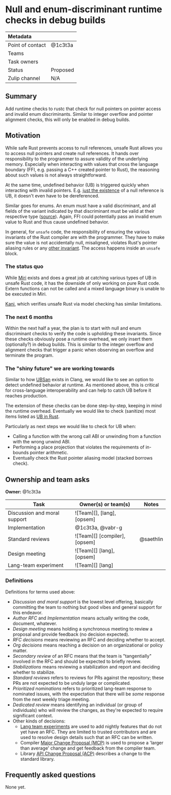 # Null and enum-discriminant runtime checks in debug builds

| Metadata         |                      |
|:-----------------|----------------------|
| Point of contact | @1c3t3a              |
| Teams | <!-- TEAMS WITH ASKS --> |
| Task owners      | <!-- TASK OWNERS --> |
| Status           | Proposed             |
| Zulip channel    | N/A                  |

## Summary

Add runtime checks to rustc that check for null pointers on pointer access and
invalid enum discriminants. Similar to integer overflow and pointer alignment
checks, this will only be enabled in debug builds.

## Motivation

While safe Rust prevents access to null references, unsafe Rust allows you to
access null pointers and create null references. It hands over responsibility to 
the programmer to assure validity of the underlying memory. Especially when
interacting with values that cross the language boundary (FFI, e.g. passing a
C++ created pointer to Rust), the reasoning about such values is not always
straightforward.

At the same time, undefined behavior (UB) is triggered quickly when interacting
with invalid pointers. E.g. [just the existence](https://lwn.net/Articles/985717/)
of a null reference is UB, it doesn't even have to be dereferenced.

Similar goes for enums. An enum must have a valid discriminant, and all fields
of the variant indicated by that discriminant must be valid at their respective
type ([source](https://doc.rust-lang.org/reference/behavior-considered-undefined.html#invalid-values)).
Again, FFI could potentially pass an invalid enum value to Rust and thus cause
undefined behavior.

In general, for `unsafe` code, the responsibility of ensuring the various
invariants of the Rust compiler are with the programmer. They have to make sure
the value is not accidentally null, misaligned, violates Rust's pointer aliasing
rules or any [other invariant](https://doc.rust-lang.org/reference/behavior-considered-undefined.html).
The access happens inside an `unsafe` block.

### The status quo

While [Miri](https://github.com/rust-lang/miri) exists and does a great job at
catching various types of UB in unsafe Rust code, it has the downside of only 
working on pure Rust code. Extern functions can not be called and a mixed
language binary is unable to be executed in Miri.

[Kani](https://github.com/model-checking/kani), which verifies unsafe Rust via
model checking has similar limitations.

### The next 6 months

Within the next half a year, the plan is to start with null and enum
discriminant checks to verify the code is upholding these invariants. Since
these checks obviously pose a runtime overhead, we only insert them
(optionally?) in debug builds. This is similar to the integer overflow and
alignment checks that trigger a panic when observing an overflow and terminate
the program.

### The "shiny future" we are working towards

Similar to how [UBSan](https://clang.llvm.org/docs/UndefinedBehaviorSanitizer.html)
exists in Clang, we would like to see an option to detect undefined behavior at
runtime. As mentioned above, this is critical for cross-language
interoperability and can help to catch UB before it reaches production.

The extension of these checks can be done step-by-step, keeping in mind the
runtime overhead. Eventually we would like to check (sanitize) most items
listed as [UB in Rust](https://doc.rust-lang.org/reference/behavior-considered-undefined.html).

Particularly as next steps we would like to check for UB when:

- Calling a function with the wrong call ABI or unwinding from a function with
  the wrong unwind ABI.
- Performing a place projection that violates the requirements of in-bounds pointer arithmetic.
- Eventually check the Rust pointer aliasing model (stacked borrows check).

## Ownership and team asks

**Owner:** @1c3t3a

| Task                         | Owner(s) or team(s)           | Notes     |
|------------------------------|-------------------------------|-----------|
| Discussion and moral support | ![Team][], [lang], [opsem]    |           |
| Implementation               | @1c3t3a, @vabr-g              |           |
| Standard reviews             | ![Team][] [compiler], [opsem] | @saethlin |
| Design meeting               | ![Team][] [lang], [opsem]     |           |
| Lang-team experiment         | ![Team][] [lang]              |           |

### Definitions

Definitions for terms used above:

* *Discussion and moral support* is the lowest level offering, basically committing the team to nothing but good vibes and general support for this endeavor.
* *Author RFC* and *Implementation* means actually writing the code, document, whatever.
* *Design meeting* means holding a synchronous meeting to review a proposal and provide feedback (no decision expected).
* *RFC decisions* means reviewing an RFC and deciding whether to accept.
* *Org decisions* means reaching a decision on an organizational or policy matter.
* *Secondary review* of an RFC means that the team is "tangentially" involved in the RFC and should be expected to briefly review.
* *Stabilizations* means reviewing a stabilization and report and deciding whether to stabilize.
* *Standard reviews* refers to reviews for PRs against the repository; these PRs are not expected to be unduly large or complicated.
* *Prioritized nominations* refers to prioritized lang-team response to nominated issues, with the expectation that there will be *some* response from the next weekly triage meeting.
* *Dedicated review* means identifying an individual (or group of individuals) who will review the changes, as they're expected to require significant context.
* Other kinds of decisions:
    * [Lang team experiments](https://lang-team.rust-lang.org/how_to/experiment.html) are used to add nightly features that do not yet have an RFC. They are limited to trusted contributors and are used to resolve design details such that an RFC can be written.
    * Compiler [Major Change Proposal (MCP)](https://forge.rust-lang.org/compiler/mcp.html) is used to propose a 'larger than average' change and get feedback from the compiler team.
    * Library [API Change Proposal (ACP)](https://std-dev-guide.rust-lang.org/development/feature-lifecycle.html) describes a change to the standard library.

## Frequently asked questions

None yet.
